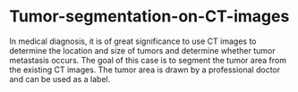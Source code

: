 # Tumor-segmentation-on-CT-images
In medical diagnosis, it is of great significance to use CT images to determine the location and size of tumors and determine whether tumor metastasis occurs. The goal of this case is to segment the tumor area from the existing CT images. The tumor area is drawn by a professional doctor and can be used as a label. 

